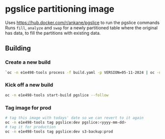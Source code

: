 # pgslice partitioning image

Uses https://hub.docker.com/r/ankane/pgslice to run the pgslice commands
Runs `fill`, `analyze` and `swap` for a newly partitioned table where the original has data, to fill the partitions with existing data.

## Building

### Create a new build

```bash
`oc -n e1e498-tools process -f build.yaml -p VERSION=05-11-2024 | oc -n e1e498-tools apply -f -`
```

### Kick off a new build

```bash
oc -n e1e498-tools start-build pgslice --follow
```

### Tag image for prod

```bash
# tag this image with todays' date so we can revert to it again
oc -n e1e498-tools tag pgslice:dev pgslice:<yyyy-mm-dd>
# tag it for production
oc -n e1e498-tools tag pgslice:dev s3-backup:prod
```
